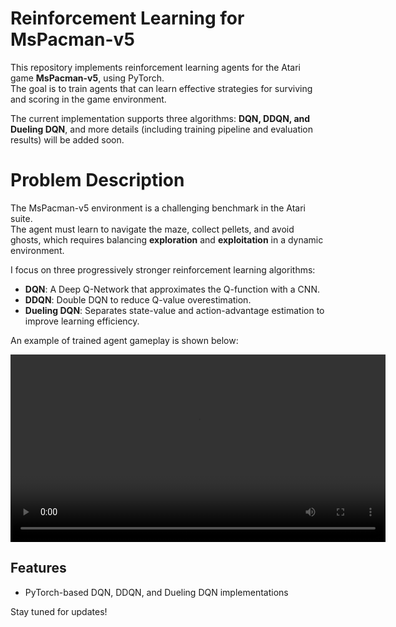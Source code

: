 # Reinforcement Learning for MsPacman-v5

This repository implements reinforcement learning agents for the Atari game **MsPacman-v5**, using PyTorch.  
The goal is to train agents that can learn effective strategies for surviving and scoring in the game environment.

The current implementation supports three algorithms: **DQN, DDQN, and Dueling DQN**, and more details (including training pipeline and evaluation results) will be added soon.

# Problem Description
The MsPacman-v5 environment is a challenging benchmark in the Atari suite.  
The agent must learn to navigate the maze, collect pellets, and avoid ghosts, which requires balancing **exploration** and **exploitation** in a dynamic environment.

I focus on three progressively stronger reinforcement learning algorithms:

- **DQN**: A Deep Q-Network that approximates the Q-function with a CNN.
- **DDQN**: Double DQN to reduce Q-value overestimation.
- **Dueling DQN**: Separates state-value and action-advantage estimation to improve learning efficiency.

An example of trained agent gameplay is shown below:

<video src="video/rl-video-episode-0.mp4" controls width="600"></video>

## Features
- PyTorch-based DQN, DDQN, and Dueling DQN implementations

Stay tuned for updates!
